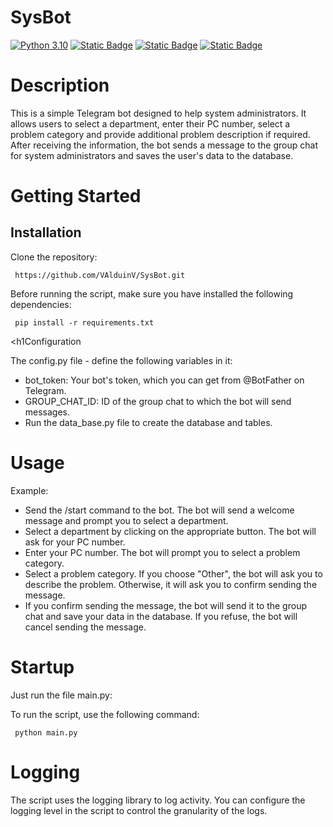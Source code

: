 # SysBot

[![Python 3.10](https://img.shields.io/badge/python-3.10-blue.svg)](https://www.python.org/downloads/)
[![Static Badge](https://img.shields.io/badge/aiogram-red)](https://docs.aiogram.dev/uk-ua/latest/)
[![Static Badge](https://img.shields.io/badge/Docker-yellow)](https://docs.docker.com/)
[![Static Badge](https://img.shields.io/badge/HTML_PYPI-green)](https://pypi.org/project/html/)

<div>
<h1>Description</h1>
<p>This is a simple Telegram bot designed to help system administrators. It allows users to select a department, enter their PC number, select a problem category and provide additional problem description if required. After receiving the information, the bot sends a message to the group chat for system administrators and saves the user's data to the database.</p>

<h1>Getting Started</h1>
<h2>Installation</h2>
<p>Clone the repository:</p>

     https://github.com/VAlduinV/SysBot.git

<p>Before running the script, make sure you have installed the following dependencies:</p>
    
     pip install -r requirements.txt

<h1Configuration</h1>
<p>The config.py file - define the following variables in it:</p>
<ul>
     <li>bot_token: Your bot's token, which you can get from @BotFather on Telegram.</li>
     <li>GROUP_CHAT_ID: ID of the group chat to which the bot will send messages.</li>
     <li>Run the data_base.py file to create the database and tables.</li>
</ul>

<h1>Usage</h1>
<p>Example:</p>
<ul>
  <li>Send the /start command to the bot. The bot will send a welcome message and prompt you to select a department.</li>
  <li>Select a department by clicking on the appropriate button. The bot will ask for your PC number.</li>
  <li>Enter your PC number. The bot will prompt you to select a problem category.</li>
  <li>Select a problem category. If you choose "Other", the bot will ask you to describe the problem. Otherwise, it will ask you to confirm sending the message.</li>
  <li>If you confirm sending the message, the bot will send it to the group chat and save your data in the database. If you refuse, the bot will cancel sending the message.</li>
</ul>

<h1>Startup</h1>
<p>Just run the file main.py:</p>
<p>To run the script, use the following command:</p>

     python main.py

<h1>Logging</h1>
<p>The script uses the logging library to log activity.
You can configure the logging level in the script to control the granularity of the logs.</p>
</div>